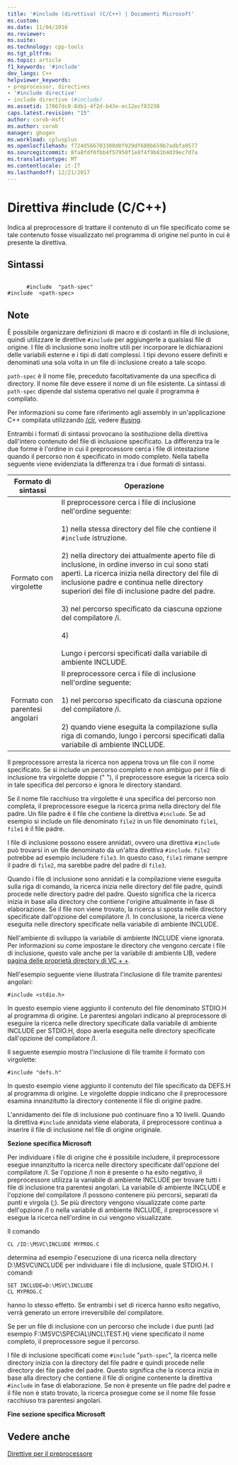 ```yaml
---
title: '#include (direttiva) (C/C++) | Documenti Microsoft'
ms.custom: 
ms.date: 11/04/2016
ms.reviewer: 
ms.suite: 
ms.technology: cpp-tools
ms.tgt_pltfrm: 
ms.topic: article
f1_keywords: '#include'
dev_langs: C++
helpviewer_keywords:
- preprocessor, directives
- '#include directive'
- include directive (#include)
ms.assetid: 17067dc0-8db1-4f2d-b43e-ec12ecf83238
caps.latest.revision: "15"
author: corob-msft
ms.author: corob
manager: ghogen
ms.workload: cplusplus
ms.openlocfilehash: f724d566703300d0f929df680b659b7adbfa9577
ms.sourcegitcommit: 8fa8fdf0fbb4f57950f1e8f4f9b81b4d39ec7d7a
ms.translationtype: MT
ms.contentlocale: it-IT
ms.lasthandoff: 12/21/2017
---
```

# <a name="include-directive-cc"></a>Direttiva #include (C/C++)
Indica al preprocessore di trattare il contenuto di un file specificato come se tale contenuto fosse visualizzato nel programma di origine nel punto in cui è presente la direttiva.  
  
## <a name="syntax"></a>Sintassi  
  
```  
  
      #include  "path-spec"  
#include  <path-spec>  
```  
  
## <a name="remarks"></a>Note  
 È possibile organizzare definizioni di macro e di costanti in file di inclusione, quindi utilizzare le direttive `#include` per aggiungerle a qualsiasi file di origine. I file di inclusione sono inoltre utili per incorporare le dichiarazioni delle variabili esterne e i tipi di dati complessi. I tipi devono essere definiti e denominati una sola volta in un file di inclusione creato a tale scopo.  
  
 `path-spec` è il nome file, preceduto facoltativamente da una specifica di directory. Il nome file deve essere il nome di un file esistente. La sintassi di `path-spec` dipende dal sistema operativo nel quale il programma è compilato.  
  
 Per informazioni su come fare riferimento agli assembly in un'applicazione C++ compilata utilizzando [/clr](../build/reference/clr-common-language-runtime-compilation.md), vedere [#using](../preprocessor/hash-using-directive-cpp.md).  
  
 Entrambi i formati di sintassi provocano la sostituzione della direttiva dall'intero contenuto del file di inclusione specificato. La differenza tra le due forme è l'ordine in cui il preprocessore cerca i file di intestazione quando il percorso non è specificato in modo completo. Nella tabella seguente viene evidenziata la differenza tra i due formati di sintassi.  
  
|Formato di sintassi|Operazione|  
|-----------------|------------|  
|Formato con virgolette|Il preprocessore cerca i file di inclusione nell'ordine seguente:<br /><br /> 1) nella stessa directory del file che contiene il `#include` istruzione.<br /><br /> 2) nella directory dei attualmente aperto file di inclusione, in ordine inverso in cui sono stati aperti. La ricerca inizia nella directory del file di inclusione padre e continua nelle directory superiori dei file di inclusione padre del padre.<br /><br /> 3) nel percorso specificato da ciascuna opzione del compilatore /i.<br /><br /> 4)<br /><br /> Lungo i percorsi specificati dalla variabile di ambiente INCLUDE.|  
|Formato con parentesi angolari|Il preprocessore cerca i file di inclusione nell'ordine seguente:<br /><br /> 1) nel percorso specificato da ciascuna opzione del compilatore /i.<br /><br /> 2) quando viene eseguita la compilazione sulla riga di comando, lungo i percorsi specificati dalla variabile di ambiente INCLUDE.|  
  
 Il preprocessore arresta la ricerca non appena trova un file con il nome specificato. Se si include un percorso completo e non ambiguo per il file di inclusione tra virgolette doppie (" "), il preprocessore esegue la ricerca solo in tale specifica del percorso e ignora le directory standard.  
  
 Se il nome file racchiuso tra virgolette è una specifica del percorso non completa, il preprocessore esegue la ricerca prima nella directory del file padre. Un file padre è il file che contiene la direttiva `#include`. Se ad esempio si include un file denominato `file2` in un file denominato `file1`, `file1` è il file padre.  
  
 I file di inclusione possono essere annidati, ovvero una direttiva `#include` può trovarsi in un file denominato da un'altra direttiva `#include`. `file2` potrebbe ad esempio includere `file3`. In questo caso, `file1` rimane sempre il padre di `file2`, ma sarebbe padre del padre di `file3`.  
  
 Quando i file di inclusione sono annidati e la compilazione viene eseguita sulla riga di comando, la ricerca inizia nelle directory del file padre, quindi procede nelle directory padre del padre. Questo significa che la ricerca inizia in base alla directory che contiene l'origine attualmente in fase di elaborazione. Se il file non viene trovato, la ricerca si sposta nelle directory specificate dall'opzione del compilatore /I. In conclusione, la ricerca viene eseguita nelle directory specificate nella variabile di ambiente INCLUDE.  
  
 Nell'ambiente di sviluppo la variabile di ambiente INCLUDE viene ignorata. Per informazioni su come impostare le directory che vengono cercate i file di inclusione, questo vale anche per la variabile di ambiente LIB, vedere [pagina delle proprietà directory di VC + +](../ide/vcpp-directories-property-page.md).  
  
 Nell'esempio seguente viene illustrata l'inclusione di file tramite parentesi angolari:  
  
```  
#include <stdio.h>  
```  
  
 In questo esempio viene aggiunto il contenuto del file denominato STDIO.H al programma di origine. Le parentesi angolari indicano al preprocessore di eseguire la ricerca nelle directory specificate dalla variabile di ambiente INCLUDE per STDIO.H, dopo averla eseguita nelle directory specificate dall'opzione del compilatore /I.  
  
 Il seguente esempio mostra l'inclusione di file tramite il formato con virgolette:  
  
```  
#include "defs.h"  
```  
  
 In questo esempio viene aggiunto il contenuto del file specificato da DEFS.H al programma di origine. Le virgolette doppie indicano che il preprocessore esamina innanzitutto la directory contenente il file di origine padre.  
  
 L'annidamento dei file di inclusione può continuare fino a 10 livelli. Quando la direttiva `#include` annidata viene elaborata, il preprocessore continua a inserire il file di inclusione nel file di origine originale.  
  
 **Sezione specifica Microsoft**  
  
 Per individuare i file di origine che è possibile includere, il preprocessore esegue innanzitutto la ricerca nelle directory specificate dall'opzione del compilatore /I. Se l'opzione /I non è presente o ha esito negativo, il preprocessore utilizza la variabile di ambiente INCLUDE per trovare tutti i file di inclusione tra parentesi angolari. La variabile di ambiente INCLUDE e l'opzione del compilatore /I possono contenere più percorsi, separati da punti e virgola (;). Se più directory vengono visualizzate come parte dell'opzione /I o nella variabile di ambiente INCLUDE, il preprocessore vi esegue la ricerca nell'ordine in cui vengono visualizzate.  
  
 Il comando  
  
```  
CL /ID:\MSVC\INCLUDE MYPROG.C  
```  
  
 determina ad esempio l'esecuzione di una ricerca nella directory D:\MSVC\INCLUDE per individuare i file di inclusione, quale STDIO.H. I comandi  
  
```  
SET INCLUDE=D:\MSVC\INCLUDE  
CL MYPROG.C  
```  
  
 hanno lo stesso effetto. Se entrambi i set di ricerca hanno esito negativo, verrà generato un errore irreversibile del compilatore.  
  
 Se per un file di inclusione con un percorso che include i due punti (ad esempio F:\MSVC\SPECIAL\INCL\TEST.H) viene specificato il nome completo, il preprocessore segue il percorso.  
  
 I file di inclusione specificati come `#include` "`path-spec`", la ricerca nelle directory inizia con la directory del file padre e quindi procede nelle directory dei file padre del padre. Questo significa che la ricerca inizia in base alla directory che contiene il file di origine contenente la direttiva `#include` in fase di elaborazione. Se non è presente un file padre del padre e il file non è stato trovato, la ricerca prosegue come se il nome file fosse racchiuso tra parentesi angolari.  
  
 **Fine sezione specifica Microsoft**  
  
## <a name="see-also"></a>Vedere anche  
 [Direttive per il preprocessore](../preprocessor/preprocessor-directives.md)